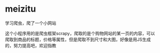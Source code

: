 # meizitu
学习爬虫，爬了一个小网站

这个小程序用的是爬虫框架scrapy，爬取的是个购物网站的某一页的内容，可以爬取到商品的标题，价格等属性，但是爬取不到尺寸和大图，好像是用JS生成的，努力提高吧，欢迎指教
